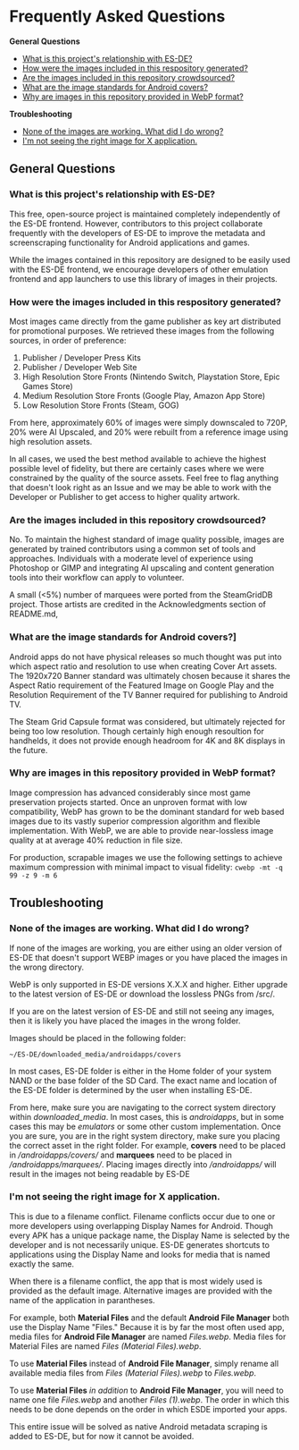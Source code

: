 # Frequently Asked Questions
**General Questions**
 - [What is this project's relationship with ES-DE?](#faq-esde)
 - [How were the images included in this respository generated?](#faq-image-generation)
 - [Are the images included in this repository crowdsourced?](#faq-crowdsourcing)
 - [What are the image standards for Android covers?](#faq-banners)
 - [Why are images in this repository provided in WebP format?](#faq-webp)

**Troubleshooting**
 - [None of the images are working. What did I do wrong?](#faq-ts-directory)
 - [I'm not seeing the right image for X application.](#faq-ts-wrong-image)


## General Questions
<a name="faq-esde"></a>
### What is this project's relationship with ES-DE?

This free, open-source project is maintained completely independently of the ES-DE frontend. However, contributors to this project collaborate frequently with the developers of ES-DE to improve the metadata and screenscraping functionality for Android applications and games.

While the images contained in this repository are designed to be easily used with the ES-DE frontend, we encourage developers of other emulation frontend and app launchers to use this library of images in their projects.

<a name="faq-image-generation"></a>
### How were the images included in this respository generated?

Most images came directly from the game publisher as key art distributed for promotional purposes. We retrieved these images from the following sources, in order of preference:
1. Publisher / Developer Press Kits
2. Publisher / Developer Web Site
3. High Resolution Store Fronts (Nintendo Switch, Playstation Store, Epic Games Store)
4. Medium Resolution Store Fronts (Google Play, Amazon App Store)
5. Low Resolution Store Fronts (Steam, GOG)

From here, approximately 60% of images were simply downscaled to 720P, 20% were AI Upscaled, and 20% were rebuilt from a reference image using high resolution assets. 

In all cases, we used the best method available to achieve the highest possible level of fidelity, but there are certainly cases where we were constrained by the quality of the source assets. Feel free to flag anything that doesn't look right as an Issue and we may be able to work with the Developer or Publisher to get access to higher quality artwork.

<a name="faq-crowdsourcing"></a>
### Are the images included in this repository crowdsourced?

No. To maintain the highest standard of image quality possible, images are generated by trained contributors using a common set of tools and approaches. Individuals with a moderate level of experience using Photoshop or GIMP and integrating AI upscaling and content generation tools into their workflow can apply to volunteer.

A small (<5%) number of marquees were ported from the SteamGridDB project. Those artists are credited in the Acknowledgments section of README.md,

<a name="faq-banners"></a>
### What are the image standards for Android covers?]
Android apps do not have physical releases so much thought was put into which aspect ratio and resolution to use when creating Cover Art assets. The 1920x720 Banner standard was ultimately chosen because it shares the Aspect Ratio requirement of the Featured Image on Google Play and the Resolution Requirement of the TV Banner required for publishing to Android TV.

The Steam Grid Capsule format was considered, but ultimately rejected for being too low resolution. Though certainly high enough resoultion for handhelds, it does not provide enough headroom for 4K and 8K displays in the future.

<a name="faq-webp"></a>
### Why are images in this repository provided in WebP format?
Image compression has advanced considerably since most game preservation projects started. Once an unproven format with low compatibility, WebP has grown to be the dominant standard for web based images due to its vastly superior compression algorithm and flexible implementation. With WebP, we are able to provide near-lossless image quality at at average 40% reduction in file size.

For production, scrapable images we use the following settings to achieve maximum compression with minimal impact to visual fidelity:
``` cwebp -mt -q 99 -z 9 -m 6 ```

## Troubleshooting

<a name="faq-ts-directory"></a>
### None of the images are working. What did I do wrong?
If none of the images are working, you are either using an older version of ES-DE that doesn't support WEBP images or you have placed the images in the wrong directory.

WebP is only supported in ES-DE versions X.X.X and higher. Either upgrade to the latest version of ES-DE or download the lossless PNGs from /src/.

If you are on the latest version of ES-DE and still not seeing any images, then it is likely you have placed the images in the wrong folder.

Images should be placed in the following folder:

``` ~/ES-DE/downloaded_media/androidapps/covers ```

In most cases, ES-DE folder is either in the Home folder of your system NAND or the base folder of the SD Card. The exact name and location of the ES-DE folder is determined by the user when installing ES-DE.

From here, make sure you are navigating to the correct system directory within *downloaded_media*. In most cases, this is *androidapps*, but in some cases this may be *emulators* or some other custom implementation. Once you are sure, you are in the right system directory, make sure you placing the correct asset in the right folder. For example, **covers** need to be placed in */androidapps/covers/* and **marquees** need to be placed in */androidapps/marquees/*. Placing images directly into */androidapps/* will result in the images not being readable by ES-DE


<a name="faq-ts-wrong-image"></a>
### I'm not seeing the right image for X application. 

This is due to a filename conflict. Filename conflicts occur due to one or more developers using overlapping Display Names for Android. Though every APK has a unique package name, the Display Name is selected by the developer and is not necessarily unique. ES-DE generates shortcuts to applications using the Display Name and looks for media that is named exactly the same. 

When there is a filename conflict, the app that is most widely used is provided as the default image. Alternative images are provided with the name of the application in parantheses.

For example, both **Material Files** and the default **Android File Manager** both use the Display Name "Files." Because it is by far the most often used app, media files for **Android File Manager** are named *Files.webp*. Media files for Material Files are named *Files (Material Files).webp*.

To use **Material Files** instead of **Android File Manager**, simply rename all available media files from *Files (Material Files).webp* to *Files.webp*.

To use **Material Files** *in addition* to **Android File Manager**, you will need to name one file *Files.webp* and another *Files (1).webp*. The order in which this needs to be done depends on the order in which ESDE imported your apps.

This entire issue will be solved as native Android metadata scraping is added to ES-DE, but for now it cannot be avoided.
